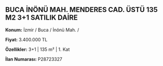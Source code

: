 ## BUCA İNÖNÜ MAH. MENDERES CAD. ÜSTÜ 135 M2 3+1 SATILIK DAİRE

**Konum:** İzmir / Buca / İnönü Mah. /

**Fiyat:** 3.400.000 TL

**Özellikler:** 3+1 | 135 m² | 1. Kat

**İlan Numarası:** P28723327
